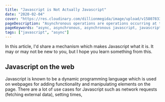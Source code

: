 ```yaml
---
title: "Javascript is Not Actually Javascript"
date: "2020-02-04"
cover: "https://res.cloudinary.com/dillionmegida/image/upload/v1580783303/images/blogs_cover/async-js_hpna31.jpg"
pageDescription: "Asynchronous operations are operations occurring at the same time. Javascript is single-threaded but in this article, we'd see how Javascript is able to handle asynchronous operations."
pageKeywords: "async, asynchronous, asynchronous javascript, javascript, async javascript, async js"
tags: ["javascript", "async"]
---
```


In this article, I'd share a mechanism which makes Javascript what it is. It may or may not be new to you, but I hope you learn something from this.

## Javascript on the web

Javascript is known to be a dynamic programming language which is used on webpages for adding functionality and manipulating elements on the page. There are a lot of use cases for Javascript such as network requests (fetching external data), setting times, 